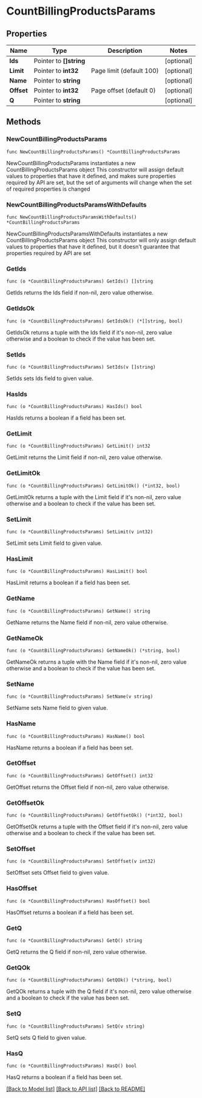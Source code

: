 # CountBillingProductsParams

## Properties

Name | Type | Description | Notes
------------ | ------------- | ------------- | -------------
**Ids** | Pointer to **[]string** |  | [optional] 
**Limit** | Pointer to **int32** | Page limit (default 100) | [optional] 
**Name** | Pointer to **string** |  | [optional] 
**Offset** | Pointer to **int32** | Page offset (default 0) | [optional] 
**Q** | Pointer to **string** |  | [optional] 

## Methods

### NewCountBillingProductsParams

`func NewCountBillingProductsParams() *CountBillingProductsParams`

NewCountBillingProductsParams instantiates a new CountBillingProductsParams object
This constructor will assign default values to properties that have it defined,
and makes sure properties required by API are set, but the set of arguments
will change when the set of required properties is changed

### NewCountBillingProductsParamsWithDefaults

`func NewCountBillingProductsParamsWithDefaults() *CountBillingProductsParams`

NewCountBillingProductsParamsWithDefaults instantiates a new CountBillingProductsParams object
This constructor will only assign default values to properties that have it defined,
but it doesn't guarantee that properties required by API are set

### GetIds

`func (o *CountBillingProductsParams) GetIds() []string`

GetIds returns the Ids field if non-nil, zero value otherwise.

### GetIdsOk

`func (o *CountBillingProductsParams) GetIdsOk() (*[]string, bool)`

GetIdsOk returns a tuple with the Ids field if it's non-nil, zero value otherwise
and a boolean to check if the value has been set.

### SetIds

`func (o *CountBillingProductsParams) SetIds(v []string)`

SetIds sets Ids field to given value.

### HasIds

`func (o *CountBillingProductsParams) HasIds() bool`

HasIds returns a boolean if a field has been set.

### GetLimit

`func (o *CountBillingProductsParams) GetLimit() int32`

GetLimit returns the Limit field if non-nil, zero value otherwise.

### GetLimitOk

`func (o *CountBillingProductsParams) GetLimitOk() (*int32, bool)`

GetLimitOk returns a tuple with the Limit field if it's non-nil, zero value otherwise
and a boolean to check if the value has been set.

### SetLimit

`func (o *CountBillingProductsParams) SetLimit(v int32)`

SetLimit sets Limit field to given value.

### HasLimit

`func (o *CountBillingProductsParams) HasLimit() bool`

HasLimit returns a boolean if a field has been set.

### GetName

`func (o *CountBillingProductsParams) GetName() string`

GetName returns the Name field if non-nil, zero value otherwise.

### GetNameOk

`func (o *CountBillingProductsParams) GetNameOk() (*string, bool)`

GetNameOk returns a tuple with the Name field if it's non-nil, zero value otherwise
and a boolean to check if the value has been set.

### SetName

`func (o *CountBillingProductsParams) SetName(v string)`

SetName sets Name field to given value.

### HasName

`func (o *CountBillingProductsParams) HasName() bool`

HasName returns a boolean if a field has been set.

### GetOffset

`func (o *CountBillingProductsParams) GetOffset() int32`

GetOffset returns the Offset field if non-nil, zero value otherwise.

### GetOffsetOk

`func (o *CountBillingProductsParams) GetOffsetOk() (*int32, bool)`

GetOffsetOk returns a tuple with the Offset field if it's non-nil, zero value otherwise
and a boolean to check if the value has been set.

### SetOffset

`func (o *CountBillingProductsParams) SetOffset(v int32)`

SetOffset sets Offset field to given value.

### HasOffset

`func (o *CountBillingProductsParams) HasOffset() bool`

HasOffset returns a boolean if a field has been set.

### GetQ

`func (o *CountBillingProductsParams) GetQ() string`

GetQ returns the Q field if non-nil, zero value otherwise.

### GetQOk

`func (o *CountBillingProductsParams) GetQOk() (*string, bool)`

GetQOk returns a tuple with the Q field if it's non-nil, zero value otherwise
and a boolean to check if the value has been set.

### SetQ

`func (o *CountBillingProductsParams) SetQ(v string)`

SetQ sets Q field to given value.

### HasQ

`func (o *CountBillingProductsParams) HasQ() bool`

HasQ returns a boolean if a field has been set.


[[Back to Model list]](../README.md#documentation-for-models) [[Back to API list]](../README.md#documentation-for-api-endpoints) [[Back to README]](../README.md)


